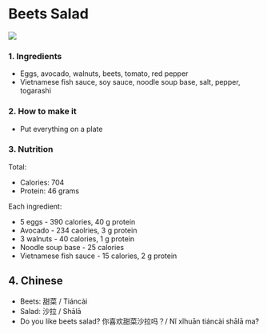 # Beets Salad

![](beets-salad.jpg)

### 1. Ingredients

* Eggs, avocado, walnuts, beets, tomato, red pepper
* Vietnamese fish sauce, soy sauce, noodle soup base, salt, pepper, togarashi

### 2. How to make it

* Put everything on a plate

### 3. Nutrition

Total:
* Calories: 704
* Protein: 46 grams

Each ingredient:
* 5 eggs - 390 calories, 40 g protein
* Avocado - 234 caolries, 3 g protein
* 3 walnuts - 40 calories, 1 g protein
* Noodle soup base - 25 calories
* Vietnamese fish sauce - 15 calories, 2 g protein

## 4. Chinese
* Beets: 甜菜 / Tiáncài
* Salad: 沙拉 / Shālā
* Do you like beets salad? 你喜欢甜菜沙拉吗？/ Nǐ xǐhuān tiáncài shālā ma?
